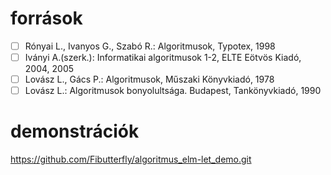 # források
- [ ] Rónyai L., Ivanyos G., Szabó R.: Algoritmusok, Typotex, 1998
- [ ] Iványi A.(szerk.): Informatikai algoritmusok 1-2, ELTE Eötvös Kiadó, 2004, 2005
- [ ] Lovász L., Gács P.: Algoritmusok, Műszaki Könyvkiadó, 1978
- [ ] Lovász L.: Algoritmusok bonyolultsága. Budapest, Tankönyvkiadó, 1990
# demonstrációk
https://github.com/Fibutterfly/algoritmus_elm-let_demo.git